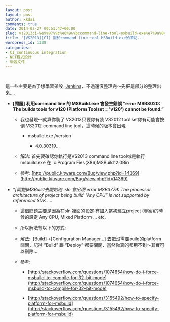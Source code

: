 ```yaml
---
layout: post
layout: post
author: kkdai
comments: true
date: 2014-02-27 00:51:47+00:00
slug: vs2013ci-%e9%97%9c%e6%96%bccommand-line-tool-msbuild-exe%e7%9a%84%e7%ad%86%e8%a8%98
title: '[VS2013][CI] 關於command line tool MSBuild.exe的筆記..'
wordpress_id: 1338
categories:
- CI_continuous integration
- NET程式設計
- 學習文件
---
```


 




這一些主要是為了想學習架設  [Jenkins](http://jenkins-ci.org/)，不過還沒整理完～先把這部分的整理出來....






  * **[問題] 利用command line 的 MSBuild.exe 會發生錯誤 “error MSB8020: The builds tools for v120 (Platform Toolset = 'v120') cannot be found.”**



    * 我也發現～就算你裝了 VS2013只要你有裝 VS2012 tool set你有可能會按倒 VS2012 command line tool，這時候的版本會出現  



      * msbuild.exe /version



        * 4.0.30319...




    * 解法: 首先要確認你執行是VS2013 command line tool或是執行 msbuild.exe 在  c:Program Fies(X86)MSBuild12.0Bin


    * 參考: [http://public.kitware.com/Bug/view.php?id=14369](http://public.kitware.com/Bug/view.php?id=14369)



  * **[問題]MSBuild去開始跑 *.sln 會出現 error MSB3779: The processor architecture of project being build "Any CPU” is not supported by referenced SDK ….**



    * 這個問題主要是因為在sln 裡面的設定 <PlatformTarget> 有加入當初建立project (專案)的時候的設定 Any CPU, Mixed Platform … etc.


    * 所以解法有以下的方式:


    * 解法:  [Build]->[Configuration Manager…] 去把沒需要build的platform 關閉，記得 “Build” 跟 “Deploy” 都要關閉．當然你真的都用不到～其實可以刪除...  


    * 參考: 



      * [http://stackoverflow.com/questions/1074654/how-do-i-force-msbuild-to-compile-for-32-bit-mode](http://stackoverflow.com/questions/1074654/how-do-i-force-msbuild-to-compile-for-32-bit-mode)


      * [http://stackoverflow.com/questions/3155492/how-to-specify-platform-for-msbuild](http://stackoverflow.com/questions/3155492/how-to-specify-platform-for-msbuild)




